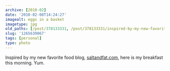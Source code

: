 ```yaml
---
archive: [2010-02]
date: '2010-02-08T14:24:27'
imagealt: eggs in a basket
imagetype: jpg
old_paths: [/post/378133331, /post/378133331/inspired-by-my-new-favorite-food-blog]
slug: '1265639067'
tags: [personal]
type: photo
---
```


Inspired by my new favorite food blog, [saltandfat.com][1], here is my
breakfast this morning. Yum.

[1]: http://saltandfat.com/post/374443122/eggs-in-a-basket
